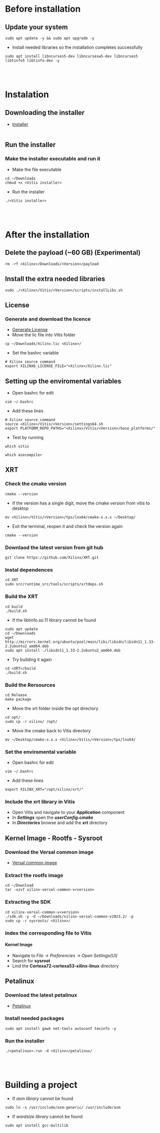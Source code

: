 # Before installation
  ## Update your system
  ```
  sudo apt update -y && sudo apt upgrade -y
  ```
  - Install needed libraries so the installation completes successfully
  ```
  sudo apt install libncurses5-dev libncursesw5-dev libncurses5 libtinfo5 libtinfo-dev -y
  ```
  <br></br>



# Instalation
  ## Downloading the installer
  - <a href="https://www.xilinx.com/support/download/index.html/content/xilinx/en/downloadNav/vitis.html">Installer</a>
  <br></br>
  
  ## Run the installer
  ### Make the installer executable and run it
  - Make the file executable
  ```
  cd ~/Downloads
  chmod +x <Vitis installer>
  ```
  - Run the installer
  ```
  ./<Vitis installer>
  ```
  <br></br>

# After the installation
  ## Delete the payload (~60 GB) (Experimental)
  ```
  rm -rf <Xilinx>/Downloads/<Version>/payload
  ```
  ## Install the extra needed libraries
  ```
  sudo ./<Xilinx>/Vitis/<Version>/scripts/installLibs.sh
  ```
  
  ## License
  ### Generate and download the licence
  - <a href="https://www.xilinx.com/getlicense">Generate License</a>
  - Move the lic file into Vitis folder
  ```
  cp ~/Downloads/Xilinx.lic <Xilinx>/
  ```
  - Set the bashrc variable
  ```
  # Xilinx source command
  export XILINXD_LICENSE_FILE="<Xilinx>/Xilinx.lic"
  ```
  ## Setting up the enviromental variables
  - Open bashrc for edit
  ```
  vim ~/.bashrc
  ```
  - Add these lines
  ```
  # Xilinx source command
  source <Xilinx>/Vitis/<Version>/settings64.sh
  export PLATFORM_REPO_PATHS="<Xilinx>/Vitis/<Version>/base_platforms/"
  ```
  - Test by running
  ```
  which vitis
  ```
  ```
  which aiecompiler
  ```
  
  ## XRT
  ### Check the cmake version
  ```
  cmake --version
  ```
  - If the version has a single digit, move the cmake version from vitis to desktop
  ```
  mv <Xilinx>/Vitis/<Version>/tps/lnx64/cmake-x.x.x ~/Desktop/
  ```
  - Exit the terminal, reopen it and check the version again
  ```
  cmake --version
  ```
  ### Downlaod the latest version from git hub
  ```
  git clone https://github.com/Xilinx/XRT.git
  ```
  ### Instal dependences
  ```
  cd XRT
  sudo src/runtime_src/tools/scripts/xrtdeps.sh
  ```
  ### Build the XRT
  ```
  cd build
  ./build.sh
  ```
  - If the libtinfo.so.11 library cannot be found
  ```
  sudo apt update
  cd ~/Downloads
  wget http://mirrors.kernel.org/ubuntu/pool/main/libi/libidn/libidn11_1.33-2.2ubuntu2_amd64.deb
  sudo apt install ./libidn11_1.33-2.2ubuntu2_amd64.deb
  ```
  - Try building it again
  ```
  cd <XRT>/build
  ./build.sh
  ```
  ### Build the Rersources
  ```
  cd Release
  make package
  ```
  - Move the xrt folder inside the opt directory
  ```
  cd opt/
  sudo cp -r xilinx/ /opt/
  ```
  - Move the cmake back to Vitis directory
  ```
  mv ~/Desktop/cmake-x.x.x <Xilinx>/Vitis/<Version>/tps/lnx64/
  ```
  ### Set the enviromental variable
  - Open bashrc for edit
  ```
  vim ~/.bashrc
  ```
  - Add these lines
  ```
  export XILINX_XRT="/opt/xilinx/xrt/"
  ```
  ### Include the xrt library in Vitis
  - Open Vitis and navigate to your ***Application*** component
  - In ***Settings*** open the ***userConfig.cmake***
  - In ***Directories*** browse and add the ***xrt*** directory

  ## Kernel Image - Rootfs - Sysroot
  ### Download the Versal common image
  - <a href="https://www.xilinx.com/support/download/index.html/content/xilinx/en/downloadNav/embedded-platforms.html">Versal common image</a>
  
  ### Extract the rootfs image
  ```
  cd ~/Download
  tar -xzvf xilinx-versal-common-v<version>
  ```
  ### Extracting the SDK
  ```
  cd xilinx-versal-common-v<version>
  ./sdk.sh -y -d ~/Downloads/xilinx-versal-common-v2023.2/ -p
  sudo cp -r sysroots/ <Xilinx>/
  ```
  ### Index the corresponding file to Vitis
  #### Kernel Image
  
  - Navigate to *File -> Preferencies -> Open Settings(UI)*
  - Search for **sysroot**
  - Lind the **Cortexa72-cortexa53-xilinx-linux** directory
  
  ## Petalinux
  ### Download the latest petalinux
  - <a href="https://www.xilinx.com/support/download/index.html/content/xilinx/en/downloadNav/embedded-platforms.html">Petalinux</a>
  ### Install needed packages
  ```
  sudo apt install gawk net-tools autoconf texinfo -y
  ```
  ### Run the installer
  ```
  ./<petalinux>.run -d <Xilinx>/petalinux/
  ```

  <br></br>

# Building a project
- If *asm library* cannot be found
```
sudo ln -s /usr/include/asm-generic/ /usr/include/asm
```
- If *wordsize library* cannot be found
```
sudo apt install gcc-multilib
```
